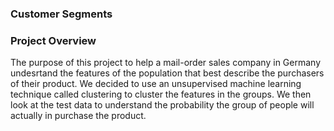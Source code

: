 ### Customer Segments

### Project Overview
The purpose of this project to help a mail-order sales company in Germany undesrtand the features of the population that best describe the purchasers of their product. We decided to use an unsupervised machine learning technique called clustering to cluster the features in the groups. We then look at the test data to understand the probability the group of people will actually in  purchase the product.

